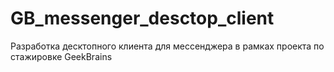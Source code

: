 # GB_messenger_desctop_client
Разработка десктопного клиента для мессенджера в рамках проекта по стажировке GeekBrains
